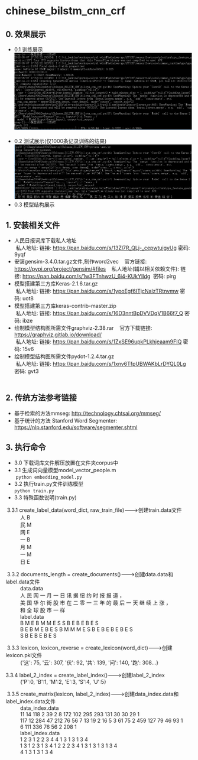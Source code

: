 # chinese_bilstm_cnn_crf

## 0. 效果展示  
* 0.1 训练展示  
![image](https://github.com/shen1994/README/raw/master/images/bilstm_cnn_crf_train.jpg)  
* 0.2 测试展示(仅1000条记录训练的结果)  
![image](https://github.com/shen1994/README/raw/master/images/bilstm_cnn_crf_test.jpg)  
* 0.3 模型结构展示  


## 1. 安装相关文件  
* 人民日报词库下载私人地址  
  私人地址: 链接: <https://pan.baidu.com/s/13Zl7R_QLj-_cepwtuigyUg> 密码: 9yqf  
* 安装gensim-3.4.0.tar.gz文件,制作word2vec  
  官方链接: <https://pypi.org/project/gensim/#files>  
  私人地址(辅以相关依赖文件): 链接: <https://pan.baidu.com/s/1w3FTnhwzU_6i4-KUkYlIdg>  密码: pirg  
* 模型搭建第三方库Keras-2.1.6.tar.gz  
  私人地址: 链接: <https://pan.baidu.com/s/1ypoEgf6ITjcNalzTRtnvmw> 密码: uot8  
* 模型搭建第三方库keras-contrib-master.zip  
  私人地址: 链接: <https://pan.baidu.com/s/16D3nntBpDVVDqV1B66f7_Q> 密码: ibze  
* 绘制模型结构图所需文件graphviz-2.38.rar  
  官方下载链接: <https://graphviz.gitlab.io/download/>  
  私人地址: 链接: <https://pan.baidu.com/s/1ZxSE96upkPLkhjeaam9FIQ> 密码: 15v6  
* 绘制模型结构图所需文件pydot-1.2.4.tar.gz  
  私人地址: 链接: <https://pan.baidu.com/s/1xnv6TfpUBWAKbLrDYQL0Lg> 密码: gvt3  
  
## 2. 传统方法参考链接  
* 基于检索的方法mmseg: <http://technology.chtsai.org/mmseg/>  
* 基于统计的方法 Stanford Word Segmenter: <https://nlp.stanford.edu/software/segmenter.shtml>  

## 3. 执行命令  
* 3.0 下载词库文件解压放置在文件夹corpus中  
* 3.1 生成词向量模型model_vector_people.m  
  `python embedding_model.py`  
* 3.2 执行train.py文件训练模型  
  `python train.py`  
* 3.3 特殊函数说明(train.py)  

  3.3.1 create_label_data(word_dict, raw_train_file)--->创建train.data文件  
&nbsp;&nbsp;&nbsp;&nbsp;&nbsp;&nbsp;&nbsp;&nbsp;&nbsp;&nbsp;人	B  
&nbsp;&nbsp;&nbsp;&nbsp;&nbsp;&nbsp;&nbsp;&nbsp;&nbsp;&nbsp;民	M  
&nbsp;&nbsp;&nbsp;&nbsp;&nbsp;&nbsp;&nbsp;&nbsp;&nbsp;&nbsp;网	E  
&nbsp;&nbsp;&nbsp;&nbsp;&nbsp;&nbsp;&nbsp;&nbsp;&nbsp;&nbsp;一	B  
&nbsp;&nbsp;&nbsp;&nbsp;&nbsp;&nbsp;&nbsp;&nbsp;&nbsp;&nbsp;月	M  
&nbsp;&nbsp;&nbsp;&nbsp;&nbsp;&nbsp;&nbsp;&nbsp;&nbsp;&nbsp;一	M  
&nbsp;&nbsp;&nbsp;&nbsp;&nbsp;&nbsp;&nbsp;&nbsp;&nbsp;&nbsp;日	E  
  
  3.3.2 documents_length = create_documents()--->创建data.data和label.data文件  
&nbsp;&nbsp;&nbsp;&nbsp;&nbsp;&nbsp;&nbsp;&nbsp;&nbsp;&nbsp;data.data  
&nbsp;&nbsp;&nbsp;&nbsp;&nbsp;&nbsp;&nbsp;&nbsp;&nbsp;&nbsp;人	民	网	一	月	一	日	讯	据	纽	约	时	报	报	道	，  
&nbsp;&nbsp;&nbsp;&nbsp;&nbsp;&nbsp;&nbsp;&nbsp;&nbsp;&nbsp;美	国	华	尔	街	股	市	在	二	零	一	三	年	的	最	后	一	天	继	续	上	涨	，  
&nbsp;&nbsp;&nbsp;&nbsp;&nbsp;&nbsp;&nbsp;&nbsp;&nbsp;&nbsp;和	全	球	股	市	一	样  
&nbsp;&nbsp;&nbsp;&nbsp;&nbsp;&nbsp;&nbsp;&nbsp;&nbsp;&nbsp;label.data  
&nbsp;&nbsp;&nbsp;&nbsp;&nbsp;&nbsp;&nbsp;&nbsp;&nbsp;&nbsp;B	M	E	B	M	M	E	S	S	B	E	B	E	B	E	S  
&nbsp;&nbsp;&nbsp;&nbsp;&nbsp;&nbsp;&nbsp;&nbsp;&nbsp;&nbsp;B	E	B	M	E	B	E	S	B	M	M	M	E	S	B	E	B	E	B	E	B	E	S  
&nbsp;&nbsp;&nbsp;&nbsp;&nbsp;&nbsp;&nbsp;&nbsp;&nbsp;&nbsp;S	B	E	B	E	B	E	S  
  
  3.3.3 lexicon, lexicon_reverse = create_lexicon(word_dict)--->创建lexicon.pkl文件  
&nbsp;&nbsp;&nbsp;&nbsp;&nbsp;&nbsp;&nbsp;&nbsp;&nbsp;&nbsp;{'这': 75, '云': 307, '伏': 92, '共': 139, '问': 140, '跑': 308...}  

  3.3.4 label_2_index = create_label_index()--->创建label_2_index  
&nbsp;&nbsp;&nbsp;&nbsp;&nbsp;&nbsp;&nbsp;&nbsp;&nbsp;&nbsp;{'P':0, 'B':1, 'M':2, 'E':3, 'S':4, 'U':5}  

  3.3.5 create_matrix(lexicon, label_2_index)--->创建data_index.data和label_index.data文件  
&nbsp;&nbsp;&nbsp;&nbsp;&nbsp;&nbsp;&nbsp;&nbsp;&nbsp;&nbsp;data_index.data  
&nbsp;&nbsp;&nbsp;&nbsp;&nbsp;&nbsp;&nbsp;&nbsp;&nbsp;&nbsp;11	14	118	2	39	2	8	172	102	295	293	131	30	30	29	1  
&nbsp;&nbsp;&nbsp;&nbsp;&nbsp;&nbsp;&nbsp;&nbsp;&nbsp;&nbsp;117	12	284	47	212	76	56	7	13	19	2	16	5	3	61	75	2	459	127	79	46	93	1  
&nbsp;&nbsp;&nbsp;&nbsp;&nbsp;&nbsp;&nbsp;&nbsp;&nbsp;&nbsp;6	111	336	76	56	2	208	1  
&nbsp;&nbsp;&nbsp;&nbsp;&nbsp;&nbsp;&nbsp;&nbsp;&nbsp;&nbsp;label_index.data  
&nbsp;&nbsp;&nbsp;&nbsp;&nbsp;&nbsp;&nbsp;&nbsp;&nbsp;&nbsp;1	2	3	1	2	2	3	4	4	1	3	1	3	1	3	4  
&nbsp;&nbsp;&nbsp;&nbsp;&nbsp;&nbsp;&nbsp;&nbsp;&nbsp;&nbsp;1	3	1	2	3	1	3	4	1	2	2	2	3	4	1	3	1	3	1	3	1	3	4  
&nbsp;&nbsp;&nbsp;&nbsp;&nbsp;&nbsp;&nbsp;&nbsp;&nbsp;&nbsp;4	1	3	1	3	1	3	4  
  
